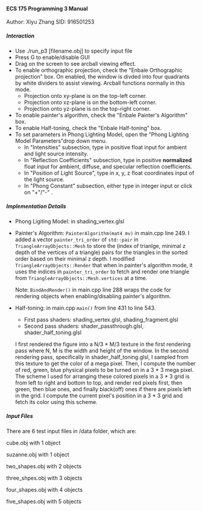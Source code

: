 #### ECS 175 Programming 3 Manual

Author: Xiyu Zhang   SID: 916501253



##### Interaction

- Use ./run_p3 [filename.obj] to specify input file
- Press G to enable/disable GUI
- Drag on the screen to see arcball viewing effect.
- To enable orthographic projection, check the "Enbale Orthographic projection" box. On enabled, the window is divded into four quadrants by white dividers to assist viewing. Arcball functions normally in this mode.
  - Projection onto xy-plane is on the top-left corner.
  - Projection onto xz-plane is on the bottom-left corner.
  - Projection onto yz-plane is on the top-right corner.
- To enable painter's algorithm, check the "Enbale Painter's Algorithm" box.
- To enable Half-toning, check the "Enbale Half-toning" box.
- To set parameters in Phong Lighting Model, open the "Phong Lighting Model Parameters"drop down menu.
  - In "Intensities" subsection, type in positive float input for ambient and light source intensity. 
  - In "Reflection  Coefficients" subsection, type in positive **normalized** float input for ambient, diffuse, and specular reflection coefficients.
  - In "Position of Light Source", type in x, y, z float coordinates input of the light source.
  - In "Phong Constant" subsection, either type in integer input or click on "+"/"-" .



##### Implementation Details

- Phong Ligiting Model: in shading_vertex.glsl

- Painter's Algorithm: `PainterAlgorithm(mat4 mv)` in main.cpp line 249. I added a vector `painter_tri_order` of `std::pair` in `TriangleArrayObjects::Mesh` to store the (index of trianlge, minimal z depth of the vertices of a triangle) pairs for the triangles in the sorted order based on their minimal z depth. I modified `TriangleArrayObjects::Render` that when in painter's algorithm mode, it uses the indices in `painter_tri_order` to fetch and render one triangle from `TriangleArrayObjects::Mesh.vertices` at a time.  

  Note: `BindAndRender()` in main.cpp line 288 wraps the code for rendering objects when enabling/disabling painter's algorithm.

- Half-toning: in main.cpp `main()` from line 431 to line 543. 

  - First pass shaders: shading_vertex.glsl, shading_fragment.glsl
  - Second pass shaders: shader_passthrough.glsl, shader_half_toning.glsl

  I first rendered the figure into a N/3 * M/3 texture in the first rendering pass where N, M is the width and height of the window. In the second rendering pass, specifically in shader_half_toning.glsl, I sampled from this texture to get the color of a mega pixel. Then, I compute the number of red, green, blue physical pixels to be turned on in a 3 * 3 mega pixel. The scheme I used for arranging these colored pixels in a 3 * 3 grid is from left to right and bottom to top, and render red pixels first, then green, then blue ones, and finally black(off) ones if there are pixels left in the grid. I compute the current pixel's position in a 3 * 3 grid and fetch its color using this scheme. 

  

##### Input Files

There are 6 test input files in /data folder, which are:

cube.obj with 1 object

suzanne.obj with 1 object

two_shapes.obj with 2 objects

three_shpes.obj with 3 objects

four_shapes.obj with 4 objects

five_shapes.obj with 5 objects



